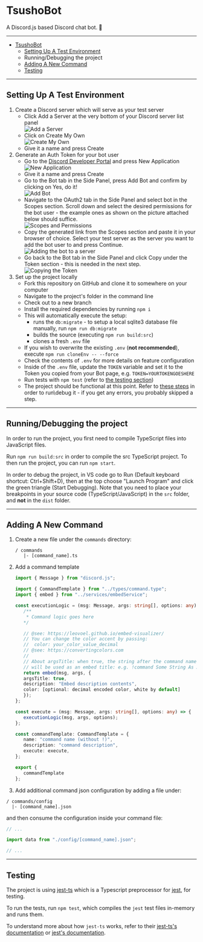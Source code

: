 # TsushoBot

A Discord.js based Discord chat bot. 🤖

---

- [TsushoBot](#tsushobot)
  - [Setting Up A Test Environment](#setting-up-a-test-environment)
  - [<a id="running-debugging-the-project"></a> Running/Debugging the project](#-runningdebugging-the-project)
  - [Adding A New Command](#adding-a-new-command)
  - [Testing](#testing)

---

## Setting Up A Test Environment

1. Create a Discord server which will serve as your test server
   - Click Add a Server at the very bottom of your Discord server list panel  
     ![Add a Server](https://i.imgur.com/s9qjR44.png)
   - Click on Create My Own  
     ![Create My Own](https://i.imgur.com/jhpu1mr.png)
   - Give it a name and press Create
2. Generate an Auth Token for your bot user
   - Go to the [Discord Developer Portal](https://discord.com/developers/applications/) and press New Application  
     ![New Application](https://i.imgur.com/2154sWK.png)
   - Give it a name and press Create
   - Go to the Bot tab in the Side Panel, press Add Bot and confirm by clicking on Yes, do it!  
     ![Add Bot](https://i.imgur.com/zqc2Gd1.png)
   - Navigate to the OAuth2 tab in the Side Panel and select bot in the Scopes section. Scroll down and select the desired permissions for the bot user - the example ones as shown on the picture attached below should suffice.  
     ![Scopes and Permissions](https://i.imgur.com/vd6DCzt.png)
   - Copy the generated link from the Scopes section and paste it in your browser of choice. Select your test server as the server you want to add the bot user to and press Continue.  
     ![Adding the bot to a server](https://i.imgur.com/vj2hqu9.png)
   - Go back to the Bot tab in the Side Panel and click Copy under the Token section - this is needed in the next step.  
     ![Copying the Token](https://i.imgur.com/veMUjWk.png)
3. Set up the project locally
   - Fork this repository on GitHub and clone it to somewhere on your computer
   - Navigate to the project's folder in the command line
   - Check out to a new branch
   - Install the required dependencies by running `npm i`
   - This will automatically execute the setup:
     - runs the `db:migrate` - to setup a local sqlite3 database file manually, run `npm run db:migrate`
     - builds the source (executing `npm run build:src`)
     - clones a fresh `.env` file
   - If you wish to overwrite the existing `.env` (**not recommended**), execute `npm run cloneEnv -- --force`
   - Check the contents of `.env` for more details on feature configuration
   - Inside of the `.env` file, update the `TOKEN` variable and set it to the Token you copied from your Bot page, e.g. `TOKEN=YOURTOKENGOESHERE`
   - Run tests with `npm test` (refer to [the testing section](#testing))
   - The project should be functional at this point. Refer to [these steps](#running-debugging-the-project) in order to run\debug it - if you get any errors, you probably skipped a step.

---

## <a id="running-debugging-the-project"></a> Running/Debugging the project

In order to run the project, you first need to compile TypeScript files into JavaScript files.

Run `npm run build:src` in order to compile the src TypeScript project.
To then run the project, you can run `npm start`.

In order to debug the project, in VS code go to Run (Default keyboard shortcut: Ctrl+Shift+D), then at the top choose "Launch Program" and click the green triangle (Start Debugging).
Note that you need to place your breakpoints in your source code (TypeScript/JavaScript) in the `src` folder, and **not** in the `dist` folder.

---

## Adding A New Command

1. Create a new file under the `commands` directory:

   ```text
   / commands
      |- [command_name].ts
   ```

2. Add a command template

   ```ts
   import { Message } from "discord.js";

   import { CommandTemplate } from "../types/command.type";
   import { embed } from "../services/embedService";

   const executionLogic = (msg: Message, args: string[], options: any) => {
      /**
       * Command logic goes here
      */

      // @see: https://leovoel.github.io/embed-visualizer/
      // You can change the color accent by passing:
      //  color: your_color_value_decimal
      // @see: https://convertingcolors.com
      //
      // About argsTitle: when true, the string after the command name in the chat
      // will be used as an embed title: e.g. !command Some String As An Embed Title
      return embed(msg, args, {
      argsTitle: true,
      description: "Embed description contents",
      color: [optional: decimal encoded color, white by default]
      });
   };

   const execute = (msg: Message, args: string[], options: any) => {
      executionLogic(msg, args, options);
   };

   const commandTemplate: CommandTemplate = {
      name: "command name (without !)",
      description: "command description",
      execute: execute,
   };

   export { 
      commandTemplate
   };
   ```

3. Add additional command json configuration by adding a file under:

```text
/ commands/config
  |- [command_name].json
```

and then consume the configuration inside your command file:

```ts
// ...

import data from "./config/[command_name].json";

// ...
```

---

## Testing

The project is using [jest-ts](https://github.com/kulshekhar/ts-jest) which is a Typescript preprocessor for [jest](https://jestjs.io/), for testing.

To run the tests, run `npm test`, which compiles the `jest` test files in-memory and runs them.

To understand more about how `jest-ts` works, refer to their [jest-ts's documentation](https://kulshekhar.github.io/ts-jest/docs/installation) or [jest's documentation](https://jestjs.io/docs/en/getting-started).
